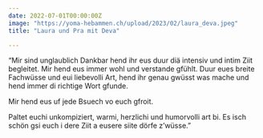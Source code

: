 ```yaml
---
date: 2022-07-01T00:00:00Z
image: "https://yoma-hebammen.ch/upload/2023/02/laura_deva.jpeg"
title: "Laura und Pra mit Deva"

---
```

“Mir sind unglaublich Dankbar hend ihr eus duur diä intensiv und intim Ziit begleitet. Mir hend eus immer wohl und verstande gfühlt. Duur eues breite Fachwüsse und eui liebevolli Art, hend ihr genau gwüsst was mache und hend immer di richtige Wort gfunde.

Mir hend eus uf jede Bsuech vo euch gfroit.

Paltet euchi unkompiziert, warmi, herzlichi und humorvolli art bi. Es isch schön gsi euch i dere Ziit a eusere siite dörfe z’wüsse.”